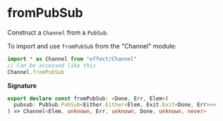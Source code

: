 # fromPubSub

Construct a `Channel` from a `PubSub`.

To import and use `fromPubSub` from the "Channel" module:

```ts
import * as Channel from "effect/Channel"
// Can be accessed like this
Channel.fromPubSub
```

**Signature**

```ts
export declare const fromPubSub: <Done, Err, Elem>(
  pubsub: PubSub.PubSub<Either.Either<Elem, Exit.Exit<Done, Err>>>
) => Channel<Elem, unknown, Err, unknown, Done, unknown, never>
```
